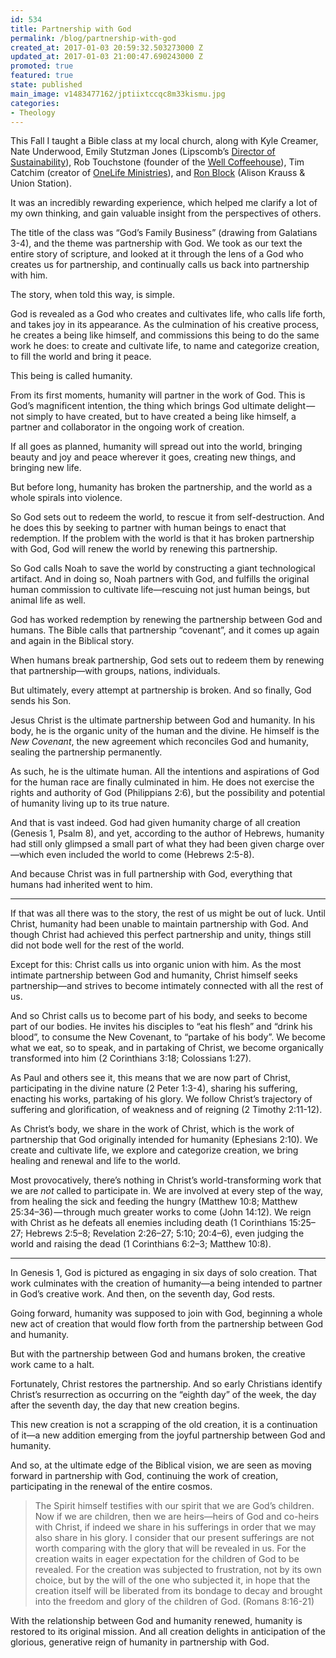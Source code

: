 ```yaml
---
id: 534
title: Partnership with God
permalink: /blog/partnership-with-god
created_at: 2017-01-03 20:59:32.503273000 Z
updated_at: 2017-01-03 21:00:47.690243000 Z
promoted: true
featured: true
state: published
main_image: v1483477162/jptiixtccqc8m33kismu.jpg
categories:
- Theology
---
```

This Fall I taught a Bible class at my local church, along with Kyle Creamer, Nate Underwood, Emily Stutzman Jones (Lipscomb’s [Director of Sustainability](https://www.lipscomb.edu/sustainability)), Rob Touchstone (founder of the [Well Coffeehouse](http://www.wellcoffeehouse.com/)), Tim Catchim (creator of [OneLife Ministries](http://timcatchim.blogspot.com/)), and [Ron Block](https://ronblock.com/) (Alison Krauss & Union Station).  

It was an incredibly rewarding experience, which helped me clarify a lot of my own thinking, and gain valuable insight from the perspectives of others. 

The title of the class was “God’s Family Business” (drawing from Galatians 3-4), and the theme was partnership with God. We took as our text the entire story of scripture, and looked at it through the lens of a God who creates us for partnership, and continually calls us back into partnership with him.

The story, when told this way, is simple.

God is revealed as a God who creates and cultivates life, who calls life forth, and takes joy in its appearance. As the culmination of his creative process, he creates a being like himself, and commissions this being to do the same work he does: to create and cultivate life, to name and categorize creation, to fill the world and bring it peace.

This being is called humanity.

From its first moments, humanity will partner in the work of God. This is God’s magnificent intention, the thing which brings God ultimate delight — not simply to have created, but to have created a being like himself, a partner and collaborator in the ongoing work of creation.

If all goes as planned, humanity will spread out into the world, bringing beauty and joy and peace wherever it goes, creating new things, and bringing new life.

But before long, humanity has broken the partnership, and the world as a whole spirals into violence.

So God sets out to redeem the world, to rescue it from self-destruction. And he does this by seeking to partner with human beings to enact that redemption. If the problem with the world is that it has broken partnership with God, God will renew the world by renewing this partnership. 

So God calls Noah to save the world by constructing a giant technological artifact. And in doing so, Noah partners with God, and fulfills the original human commission to cultivate life—rescuing not just human beings, but animal life as well. 

God has worked redemption by renewing the partnership between God and humans. The Bible calls that partnership “covenant”, and it comes up again and again in the Biblical story.

When humans break partnership, God sets out to redeem them by renewing that partnership—with groups, nations, individuals.

But ultimately, every attempt at partnership is broken. And so finally, God sends his Son.

Jesus Christ is the ultimate partnership between God and humanity. In his body, he is the organic unity of the human and the divine. He himself is the *New Covenant*, the new agreement which reconciles God and humanity, sealing the partnership permanently.

As such, he is the ultimate human. All the intentions and aspirations of God for the human race are finally culminated in him. He does not exercise the rights and authority of God (Philippians 2:6), but the possibility and potential of humanity living up to its true nature.

And that is vast indeed. God had given humanity charge of all creation (Genesis 1, Psalm 8), and yet, according to the author of Hebrews, humanity had still only glimpsed a small part of what they had been given charge over—which even included the world to come (Hebrews 2:5-8). 

And because Christ was in full partnership with God, everything that humans had inherited went to him.

---

If that was all there was to the story, the rest of us might be out of luck. Until Christ, humanity had been unable to maintain partnership with God. And though Christ had achieved this perfect partnership and unity, things still did not bode well for the rest of the world.

Except for this: Christ calls us into organic union with him. As the most intimate partnership between God and humanity, Christ himself seeks partnership—and strives to become intimately connected with all the rest of us.

And so Christ calls us to become part of his body, and seeks to become part of our bodies. He invites his disciples to “eat his flesh” and “drink his blood”, to consume the New Covenant, to “partake of his body”. We become what we eat, so to speak, and in partaking of Christ, we become organically transformed into him (2 Corinthians 3:18; Colossians 1:27).

As Paul and others see it, this means that we are now part of Christ, participating in the divine nature (2 Peter 1:3-4), sharing his suffering, enacting his works, partaking of his glory. We follow Christ’s trajectory of suffering and glorification, of weakness and of reigning (2 Timothy 2:11-12).

As Christ’s body, we share in the work of Christ, which is the work of partnership that God originally intended for humanity (Ephesians 2:10). We create and cultivate life, we explore and categorize creation, we bring healing and renewal and life to the world.

Most provocatively, there’s nothing in Christ’s world-transforming work that we are *not* called to participate in. We are involved at every step of the way, from healing the sick and feeding the hungry (Matthew 10:8; Matthew 25:34–36) — through much greater works to come (John 14:12). We reign with Christ as he defeats all enemies including death (1 Corinthians 15:25–27; Hebrews 2:5–8; Revelation 2:26–27; 5:10; 20:4–6), even judging the world and raising the dead (1 Corinthians 6:2–3; Matthew 10:8).

---

In Genesis 1, God is pictured as engaging in six days of solo creation. That work culminates with the creation of humanity—a being intended to partner in God’s creative work. And then, on the seventh day, God rests.

Going forward, humanity was supposed to join with God, beginning a whole new act of creation that would flow forth from the partnership between God and humanity. 

But with the partnership between God and humans broken, the creative work came to a halt. 

Fortunately, Christ restores the partnership. And so early Christians identify Christ’s resurrection as occurring on the “eighth day” of the week, the day after the seventh day, the day that new creation begins.

This new creation is not a scrapping of the old creation, it is a continuation of it—a new addition emerging from the joyful partnership between God and humanity.

And so, at the ultimate edge of the Biblical vision, we are seen as moving forward in partnership with God, continuing the work of creation, participating in the renewal of the entire cosmos.

> The Spirit himself testifies with our spirit that we are God’s children. Now if we are children, then we are heirs—heirs of God and co-heirs with Christ, if indeed we share in his sufferings in order that we may also share in his glory.
> I consider that our present sufferings are not worth comparing with the glory that will be revealed in us. For the creation waits in eager expectation for the children of God to be revealed. For the creation was subjected to frustration, not by its own choice, but by the will of the one who subjected it, in hope that the creation itself will be liberated from its bondage to decay and brought into the freedom and glory of the children of God. (Romans 8:16-21)

With the relationship between God and humanity renewed, humanity is restored to its original mission. And all creation delights in anticipation of the glorious, generative reign of humanity in partnership with God.
